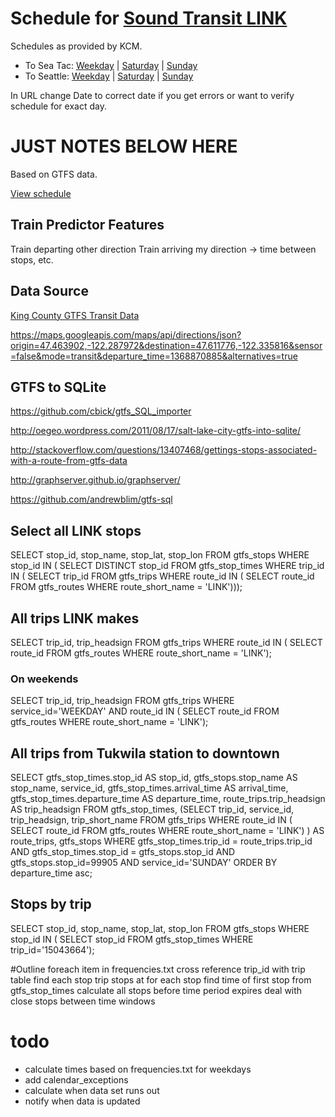 # Schedule for [Sound Transit LINK](http://www.soundtransit.org/Schedules/Central-Link-light-rail) #
Schedules as provided by KCM.

* To Sea Tac: [Weekday](http://tripplanner2.kingcounty.gov/hiwire?.a=iHeadwaySheetPrint&LineDirId=5993&Date=08-08-2013&PLayout=letter&SB=Print&PLayout=landscape) | [Saturday](http://tripplanner2.kingcounty.gov/hiwire?.a=iHeadwaySheetPrint&LineDirId=5993&Date=08-10-2013&PLayout=letter&SB=Print&PLayout=landscape) | [Sunday](http://tripplanner2.kingcounty.gov/hiwire?.a=iHeadwaySheetPrint&LineDirId=5993&Date=08-11-2013&PLayout=letter&SB=Print&PLayout=landscape)
* To Seattle: [Weekday](http://tripplanner2.kingcounty.gov/hiwire?.a=iHeadwaySheetPrint&LineDirId=5992&Date=08-08-2013&PLayout=letter&SB=Print&PLayout=landscape) | [Saturday](http://tripplanner2.kingcounty.gov/hiwire?.a=iHeadwaySheetPrint&LineDirId=5992&Date=08-10-2013&PLayout=letter&SB=Print&PLayout=landscape) | [Sunday](http://tripplanner2.kingcounty.gov/hiwire?.a=iHeadwaySheetPrint&LineDirId=5992&Date=08-11-2013&PLayout=letter&SB=Print&PLayout=landscape)

In URL change Date to correct date if you get errors or want to verify schedule for exact day.

# JUST NOTES BELOW HERE #

Based on GTFS data.

[View schedule](http://bbodenmiller.github.io/LINK-schedule)

## Train Predictor Features ##
Train departing other direction
Train arriving my direction -> time between stops, etc. 

## Data Source ##

[King County GTFS Transit Data](http://metro.kingcounty.gov/GTFS/)

https://maps.googleapis.com/maps/api/directions/json?origin=47.463902,-122.287972&destination=47.611776,-122.335816&sensor=false&mode=transit&departure_time=1368870885&alternatives=true

## GTFS to SQLite ##

https://github.com/cbick/gtfs_SQL_importer

http://oegeo.wordpress.com/2011/08/17/salt-lake-city-gtfs-into-sqlite/

http://stackoverflow.com/questions/13407468/gettings-stops-associated-with-a-route-from-gtfs-data

http://graphserver.github.io/graphserver/

https://github.com/andrewblim/gtfs-sql


## Select all LINK stops
SELECT stop_id, stop_name, stop_lat, stop_lon FROM gtfs_stops WHERE stop_id IN (
	SELECT DISTINCT stop_id FROM gtfs_stop_times WHERE trip_id IN (
		SELECT trip_id FROM gtfs_trips WHERE route_id IN (
			SELECT route_id FROM gtfs_routes WHERE route_short_name = 'LINK')));

## All trips LINK makes
SELECT trip_id, trip_headsign FROM gtfs_trips WHERE route_id IN (
	SELECT route_id FROM gtfs_routes WHERE route_short_name = 'LINK');

### On weekends
SELECT trip_id, trip_headsign FROM gtfs_trips WHERE service_id='WEEKDAY' AND route_id IN (
	SELECT route_id FROM gtfs_routes WHERE route_short_name = 'LINK');

## All trips from Tukwila station to downtown
SELECT gtfs_stop_times.stop_id AS stop_id, gtfs_stops.stop_name AS stop_name, service_id, gtfs_stop_times.arrival_time AS arrival_time, gtfs_stop_times.departure_time AS departure_time, route_trips.trip_headsign AS trip_headsign
FROM gtfs_stop_times, 
	(SELECT trip_id, service_id, trip_headsign, trip_short_name FROM gtfs_trips WHERE route_id IN (
		SELECT route_id FROM gtfs_routes WHERE route_short_name = 'LINK')
	) AS route_trips,
	gtfs_stops
WHERE gtfs_stop_times.trip_id = route_trips.trip_id AND gtfs_stop_times.stop_id = gtfs_stops.stop_id AND gtfs_stops.stop_id=99905 AND service_id='SUNDAY'
ORDER BY departure_time asc;

## Stops by trip
SELECT stop_id, stop_name, stop_lat, stop_lon FROM gtfs_stops WHERE stop_id IN (
	SELECT stop_id FROM gtfs_stop_times WHERE trip_id='15043664');

#Outline
foreach item in frequencies.txt
cross reference trip_id with trip table
find each stop trip stops at
for each stop find time of first stop from gtfs_stop_times
calculate all stops before time period expires
deal with close stops between time windows

# todo
* calculate times based on frequencies.txt for weekdays
* add calendar_exceptions
* calculate when data set runs out
* notify when data is updated
